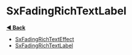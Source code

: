 # SxFadingRichTextLabel

**[◀️ Back](../readme.md)**

- [SxFadingRichTextEffect](./SxFadingRichTextEffect.md)
- [SxFadingRichTextLabel](./SxFadingRichTextLabel.md)
